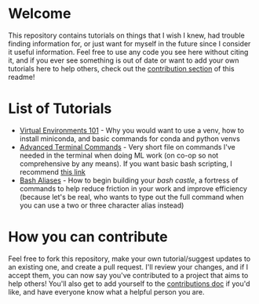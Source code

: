 # Welcome
This repository contains tutorials on things that I wish I knew, had trouble finding information for, or just want for myself in the future since I consider it useful information. Feel free to use any code you see here without citing it, and if you ever see something is out of date or want to add your own tutorials here to help others, check out the [contribution section](#how-you-can-contribute) of this readme!

# List of Tutorials
* [Virtual Environments 101](VirtualEnvironments.md) - Why you would want to use a venv, how to install miniconda, and basic commands for conda and python venvs
* [Advanced Terminal Commands](TerminalCommands.md) - Very short file on commands I've needed in the terminal when doing ML work (on co-op so not comprehensive by any means). If you want basic bash scripting, I recommend [this link](https://devhints.io/bash)
* [Bash Aliases](BashAliases.md) - How to begin building your *bash castle*, a fortress of commands to help reduce friction in your work and improve efficiency (because let's be real, who wants to type out the full command when you can use a two or three character alias instead)

# How you can contribute
Feel free to fork this repository, make your own tutorial/suggest updates to an existing one, and create a pull request. I'll review your changes, and if I accept them, you can now say you've contributed to a project that aims to help others! You'll also get to add yourself to the [contributions doc](Contributions.md) if you'd like, and have everyone know what a helpful person you are.
